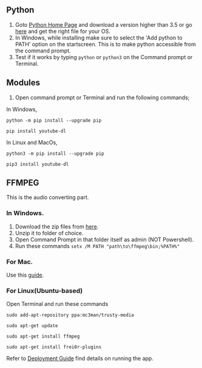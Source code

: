 ## Python

1. Goto [Python Home Page](https://www.python.org/) and download a version higher than 3.5 or go [here](https://www.python.org/downloads/release/python-367/) and get the right file for your OS.
2. In Windows, while installing make sure to select the 'Add python to PATH' option on the startscreen. This is to make python accessible from the command prompt.
3. Test if it works by typing `python` or `python3` on the Command prompt or Terminal.

## Modules

1. Open command prompt or Terminal and run the following commands;

In Windows,
    
```
python -m pip install --upgrade pip

pip install youtube-dl
```
In Linux and MacOs,

```
python3 -m pip install --upgrade pip

pip3 install youtube-dl
```

## FFMPEG
This is the audio converting part.
### In Windows.

1. Download the zip files from [here](https://ffmpeg.zeranoe.com/builds/).
2. Unzip it to folder of choice.
3. Open Command Prompt in that folder itself as admin (NOT Powershell).
4. Run these commands `setx /M PATH "path\to\ffmpeg\bin;%PATH%"`

### For Mac.

Use this [guide](http://www.renevolution.com/ffmpeg/2013/03/16/how-to-install-ffmpeg-on-mac-os-x.html).

### For Linux(Ubuntu-based)
Open Terminal and run these commands
```
sudo add-apt-repository ppa:mc3man/trusty-media 

sudo apt-get update  

sudo apt-get install ffmpeg  

sudo apt-get install frei0r-plugins  
```

Refer to [Deployment Guide]() find details on running the app.
